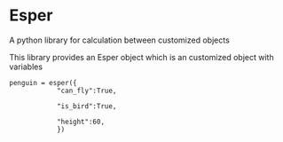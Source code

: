 # Esper
A python library for calculation between customized objects

This library provides an Esper object which is an customized object with variables


    penguin = esper({
                "can_fly":True,
                
                "is_bird":True,
                
                "height":60,
                })
